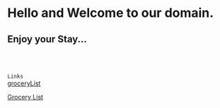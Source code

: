 # Hello and Welcome to our domain.
## Enjoy your Stay...
<br>
<br>

`Links`<br>
[groceryList](./groceryList.html)

<a href="groceryList.html" class="btn btn-github"><span class="icon"></span>Grocery List</a>